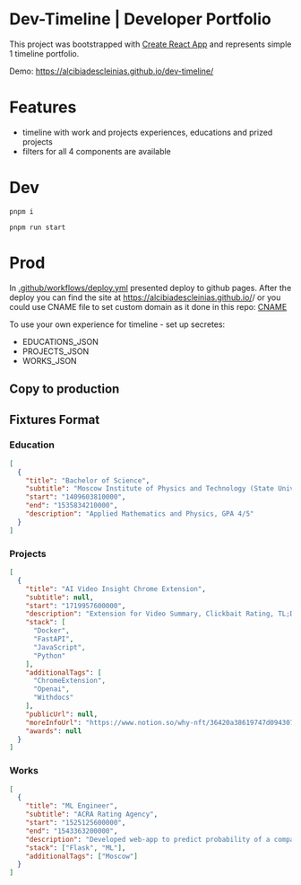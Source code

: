 # Dev-Timeline | Developer Portfolio

This project was bootstrapped with [Create React App](https://github.com/facebook/create-react-app) and represents simple 1 timeline portfolio.

Demo: https://alcibiadescleinias.github.io/dev-timeline/

# Features
- timeline with work and projects experiences, educations and prized projects
- filters for all 4 components are available

# Dev

`pnpm i`

`pnpm run start`

# Prod

In [.github/workflows/deploy.yml](.github/workflows/deploy.yml) presented deploy to github pages. After the deploy you can find the site at https://alcibiadescleinias.github.io/<repo-name>/ or you could use CNAME file to set custom domain as it done in this repo: [CNAME](CNAME)

To use your own experience for timeline - set up secretes: 
- EDUCATIONS_JSON
- PROJECTS_JSON
- WORKS_JSON

## Copy to production

## Fixtures Format

### Education
```json
[
  {
    "title": "Bachelor of Science",
    "subtitle": "Moscow Institute of Physics and Technology (State University) (MIPT)",
    "start": "1409603810000",
    "end": "1535834210000",
    "description": "Applied Mathematics and Physics, GPA 4/5"
  }
]
```

### Projects
```json
[
  {
    "title": "AI Video Insight Chrome Extension",
    "subtitle": null,
    "start": "1719957600000",
    "description": "Extension for Video Summary, Clickbait Rating, TL;DR of Comments. Project built according to the provided technical task for 10 hours (check readme)",
    "stack": [
      "Docker",
      "FastAPI",
      "JavaScript",
      "Python"
    ],
    "additionalTags": [
      "ChromeExtension",
      "Openai",
      "Withdocs"
    ],
    "publicUrl": null,
    "moreInfoUrl": "https://www.notion.so/why-nft/36420a38619747d0943074f9139224f2",
    "awards": null
  }
]
```

### Works
```json
[
  {
    "title": "ML Engineer",
    "subtitle": "ACRA Rating Agency",
    "start": "1525125600000",
    "end": "1543363200000",
    "description": "Developed web-app to predict probability of a company default",
    "stack": ["Flask", "ML"],
    "additionalTags": ["Moscow"]
  }
]
```